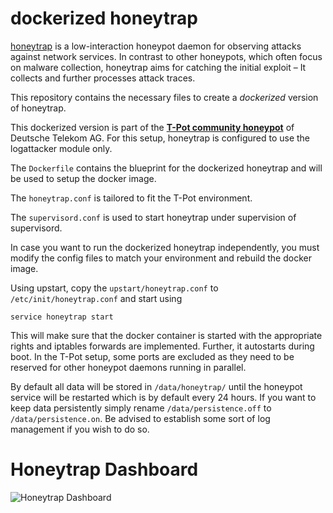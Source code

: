# dockerized honeytrap


[honeytrap](https://github.com/armedpot/honeytrap) is a low-interaction honeypot daemon for observing attacks against network services. In contrast to other honeypots, which often focus on malware collection, honeytrap aims for catching the initial exploit – It collects and further processes attack traces.

This repository contains the necessary files to create a *dockerized* version of honeytrap.

This dockerized version is part of the **[T-Pot community honeypot](http://dtag-dev-sec.github.io/)** of Deutsche Telekom AG.
For this setup, honeytrap is configured to use the logattacker module only.

The `Dockerfile` contains the blueprint for the dockerized honeytrap and will be used to setup the docker image.  

The `honeytrap.conf` is tailored to fit the T-Pot environment.

The `supervisord.conf` is used to start honeytrap under supervision of supervisord.

In case you want to run the dockerized honeytrap independently, you must modify the config files to match your environment and rebuild the docker image.

Using upstart, copy the `upstart/honeytrap.conf` to `/etc/init/honeytrap.conf` and start using

    service honeytrap start

This will make sure that the docker container is started with the appropriate rights and iptables forwards are implemented. Further, it autostarts during boot.
In the T-Pot setup, some ports are excluded as they need to be reserved for other honeypot daemons running in parallel.

By default all data will be stored in `/data/honeytrap/` until the honeypot service will be restarted which is by default every 24 hours. If you want to keep data persistently simply rename `/data/persistence.off` to `/data/persistence.on`. Be advised to establish some sort of log management if you wish to do so.

# Honeytrap Dashboard

![Honeytrap Dashboard](https://raw.githubusercontent.com/dtag-dev-sec/honeytrap/master/doc/dashboard.png)
